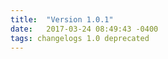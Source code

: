 ```yaml
---
title:  "Version 1.0.1"
date:   2017-03-24 08:49:43 -0400
tags: changelogs 1.0 deprecated
---
```


<script src="https://gist.github.com/spinnaker-release/befeb63edc8a0965e8dfe248bbf9a303.js"></script>
